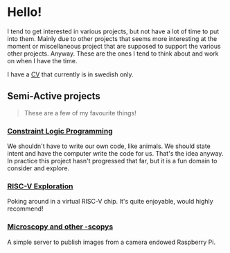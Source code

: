 # Hello!

I tend to get interested in various projects, but not have a lot of time to put into them. Mainly due to other projects that seems more interesting at the moment or miscellaneous project that are supposed to support the various other projects. Anyway. These are the ones I tend to think about and work on when I have the time.

I have a [CV](https://oelrich.github.io/oelrich-cv/) that currently is in swedish only.

## Semi-Active projects

> These are a few of my favourite things!

### [Constraint Logic Programming](https://github.com/oelrich/clp)

We shouldn't have to write our own code, like animals. We should state intent and have the computer write the code for us. That's the idea anyway. In practice this project hasn't progressed that far, but it is a fun domain to consider and explore.

### [RISC-V Exploration](https://github.com/oelrich/yggdrasil)

Poking around in a virtual RISC-V chip. It's quite enjoyable, would highly recommend!

### [Microscopy and other -scopys](https://github.com/oelrich/yeast-so-you-know)

A simple server to publish images from a camera endowed Raspberry Pi.
